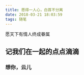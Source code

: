 ```yaml
---
title: 愿得一人心，白首不分离
date: 2018-03-21 18:03:59
tags: 随笔
---
```


愿天下有情人终成眷属

## 记我们在一起的点点滴滴
### 想你，云儿

